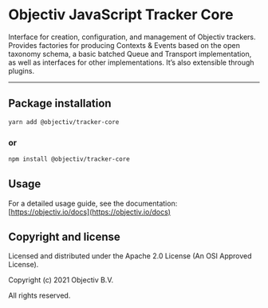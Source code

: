 # Objectiv JavaScript Tracker Core 
Interface for creation, configuration, and management of Objectiv trackers. Provides factories for producing 
Contexts & Events based on the open taxonomy schema, a basic batched Queue and Transport implementation, as well 
as interfaces for other implementations. It’s also extensible through plugins.

---
## Package installation

```sh
yarn add @objectiv/tracker-core
```

### or
```sh
npm install @objectiv/tracker-core
```

## Usage
For a detailed usage guide, see the documentation: [https://objectiv.io/docs](https://objectiv.io/docs)

## Copyright and license
Licensed and distributed under the Apache 2.0 License (An OSI Approved License).

Copyright (c) 2021 Objectiv B.V.

All rights reserved.
